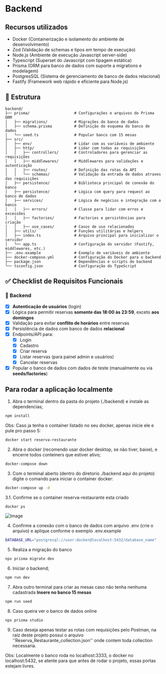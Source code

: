 # Backend

## Recursos utilizados

- Docker (Containerização e isolamento do ambiente de desenvolvimento)
- Zod (Validação de schemas e tipos em tempo de execução)
- Node.js (Ambiente de execução Javascript server-side)
- Typescript (Superset do Javascript com tipagem estática)
- Prisma (ORM para banco de dados com suporte a migrations e modelagem)
- PostgresSQL (Sistema de gerenciamento de banco de dados relacional)
- Fastify (Framework web rápido e eficiente para Node.js)

## 📂 Estrutura

```
backend/
├── prisma/                    # Configurações e arquivos do Prisma ORM
│   ├── migrations/            # Migrações do banco de dados
│   ├── schema.prisma          # Definição do esquema do banco de dados
│   └── seed.ts                # Popular banco com 15 mesas
├── src/
│   ├── env/                   # Lidar com as variáveis de ambiente
│   ├── http/                  # Lidar com todas as requisições
│   │   ├── controllers/       # Controladores para gerenciar as requisições
│   │   ├── middlewares/       # Middlewares para validações e autenticação
│   │   ├── routes/            # Definição das rotas da API
│   │   └── schemas/           # Validação da entrada de dados atraves das requisições
│   ├── persistence/           # Biblioteca principal de conexão do banco
│   ├── persistence/           # Lógica com query para request ao banco de dados
│   ├── services/              # Lógica de negócios e integração com o banco
│   │   ├── errors/            # Classe para lidar com erros e excessões
│   │   ├── factories/         # Factories e persistências para criação
│   │   ├── use_cases/         # Casos de uso relacionados
│   ├── utils/                 # Funções utilitárias e helpers
│   ├── index.ts               # Arquivo principal para inicializar o servidor
│   └── app.ts                 # Configuração do servidor (Fastify, middlewares, etc.)
├── .env.example               # Exemplo de variáveis de ambiente
├── docker-compose.yml         # Configuração do Docker para o backend
├── package.json               # Dependências e scripts do backend
└── tsconfig.json              # Configuração do TypeScript
```

## ✅ Checklist de Requisitos Funcionais

### 🧠 Backend

- [x] **Autenticação de usuários** (login)
- [x] Lógica para permitir reservas **somente das 18:00 às 23:59**, exceto **aos domingos**
- [x] Validação para evitar **conflito de horários** entre reservas
- [x] Persistência de dados com banco de dados **relacional**
- [x] Endpoints/API para:
  - [x] Login
  - [x] Cadastro
  - [x] Criar reserva
  - [x] Listar reservas (para painel admin e usuários)
  - [x] Cancelar reservas
- [x] Popular o banco de dados com dados de teste (manualmente ou via **seeds/factories**)

## Para rodar a aplicação localmente

1.  Abra o terminal dentro da pasta do projeto (./backend) e instale as dependencias;

```bash
npm install
```

Obs: Caso ja tenha o container listado no seu docker, apenas inicie ele e pule pro passo 5:

```bash
docker start reserva-restaurante
```

2. Abra o docker (recomendo usar docker desktop, se não tiver, baixe), e encerre todos conteiners que estiver ativo;

```bash
docker-compose down
```

3. Com o terminal aberto (dentro do diretorio ./backend aqui do projeto) digite o comando para iniciar o container docker:

```bash
docker-compose up -d
```

3.1. Confirme se o container reserva-restaurante esta criado

```bash
docker ps
```

![Image](https://github.com/user-attachments/assets/f5f2a6a4-f2c2-4b6b-a2a4-dba8b4ad2f99)

4. Confirme a conexão com o banco de dados com arquivo .env (crie o arquivo) e aplique conforme o exemplo .env.example

```bash
DATABASE_URL="postgresql://user:docker@localhost:5432/database_name"
```

5. Realiza a migração do banco

```bash
npx prisma migrate dev
```

6. Iniciar o backend;

```bash
npm run dev
```

7. Abra outro terminal para criar as mesas caso não tenha nenhuma cadastrada
   **Insere no banco 15 mesas**

```bash
npm run seed
```

8. Caso queira ver o banco de dados online

```bash
npx prisma studio
```

9. Caso deseja apenas testar as rotas com requisições pelo Postman, na raiz deste projeto possui o arquivo ''Reserva_Restaurante_collection.json'' onde contem toda collection necessaria.

Obs: Localmente o banco roda no localhost:3333, o docker no localhost:5432, se atente para que antes de rodar o projeto, essas portas estejam livres.

